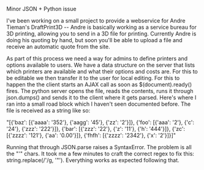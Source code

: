 Minor JSON + Python issue

I've been working on a small project to provide a webservice for Andre Tieman's DraftPrint3D -- Andre is basically working as a service bureau for 3D printing, allowing you to send in a 3D file for printing. Currently Andre is doing his quoting by hand, but soon you'll be able to upload a file and receive an automatic quote from the site. 

As part of this process we need a way for admins to define printers and options available to users. We have a data structure on the server that lists which printers are available and what their options and costs are. For this to be editable we then transfer it to the  user for local editing. For this to happen the the client starts an AJAX call as soon as $(document).ready() fires. The python server opens the file, reads the contents, runs it through json.dumps() and sends it to the client where it gets parsed. Here's where I ran into a small road block which I haven't seen documented before. The file is received as a string like so:

"[{'baz': [{'aaaa': '352'}, {'aagg': '45'}, {'zz': '2'}]}, {'foo': [{'aaa': '2'}, {'c': '24'}, {'zzz': '222'}]}, {'bar': [{'zzz': '22'}, {'z': '11'}, {'h': '444'}]}, {'zc': [{'zzzz': '121'}, {'aa': '0.00'}]}, {'fhfh': [{'zzzz': '2342'}, {'x': '2'}]}]"

Running that through JSON.parse raises a SyntaxError. The problem is all the "'" chars. It took me a few minutes to craft the correct regex to fix this: string.replace(/'/g, '"'). Everything works as expected following that.